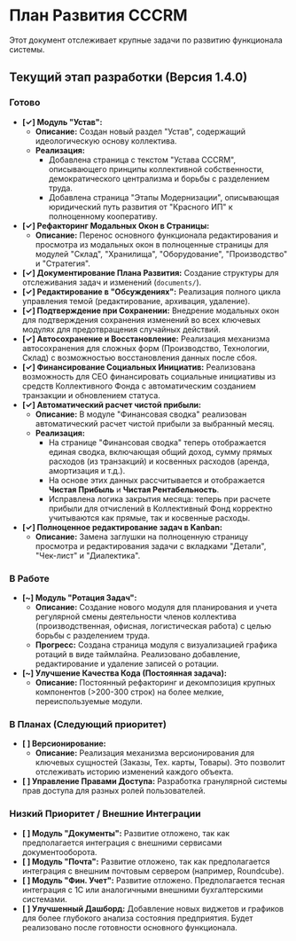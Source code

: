 # План Развития CCCRM

Этот документ отслеживает крупные задачи по развитию функционала системы.

## Текущий этап разработки (Версия 1.4.0)

### Готово
-   **[✓] Модуль "Устав":**
    -   **Описание:** Создан новый раздел "Устав", содержащий идеологическую основу коллектива.
    -   **Реализация:**
        -   Добавлена страница с текстом "Устава CCCRM", описывающего принципы коллективной собственности, демократического централизма и борьбы с разделением труда.
        -   Добавлена страница "Этапы Модернизации", описывающая юридический путь развития от "Красного ИП" к полноценному кооперативу.
-   **[✓] Рефакторинг Модальных Окон в Страницы:**
    -   **Описание:** Перенос основного функционала редактирования и просмотра из модальных окон в полноценные страницы для модулей "Склад", "Хранилища", "Оборудование", "Производство" и "Стратегия".
-   **[✓] Документирование Плана Развития:** Создание структуры для отслеживания задач и изменений (`documents/`).
-   **[✓] Редактирование в "Обсуждениях":** Реализация полного цикла управления темой (редактирование, архивация, удаление).
-   **[✓] Подтверждение при Сохранении:** Внедрение модальных окон для подтверждения сохранения изменений во всех ключевых модулях для предотвращения случайных действий.
-   **[✓] Автосохранение и Восстановление:** Реализация механизма автосохранения для сложных форм (Производство, Технологии, Склад) с возможностью восстановления данных после сбоя.
-   **[✓] Финансирование Социальных Инициатив:** Реализована возможность для CEO финансировать социальные инициативы из средств Коллективного Фонда с автоматическим созданием транзакции и обновлением статуса.
-   **[✓] Автоматический расчет чистой прибыли:**
    -   **Описание:** В модуле "Финансовая сводка" реализован автоматический расчет чистой прибыли за выбранный месяц.
    -   **Реализация:**
        -   На странице "Финансовая сводка" теперь отображается единая сводка, включающая общий доход, сумму прямых расходов (из транзакций) и косвенных расходов (аренда, амортизация и т.д.).
        -   На основе этих данных рассчитывается и отображается **Чистая Прибыль** и **Чистая Рентабельность**.
        -   Исправлена логика закрытия месяца: теперь при расчете прибыли для отчислений в Коллективный Фонд корректно учитываются как прямые, так и косвенные расходы.
-   **[✓] Полноценное редактирование задач в Kanban:**
    - **Описание:** Замена заглушки на полноценную страницу просмотра и редактирования задачи с вкладками "Детали", "Чек-лист" и "Диалектика".

### В Работе
-   **[~] Модуль "Ротация Задач":**
    -   **Описание:** Создание нового модуля для планирования и учета регулярной смены деятельности членов коллектива (производственная, офисная, логистическая работа) с целью борьбы с разделением труда.
    -   **Прогресс:** Создана страница модуля с визуализацией графика ротаций в виде таймлайна. Реализовано добавление, редактирование и удаление записей о ротации.
-   **[~] Улучшение Качества Кода (Постоянная задача):**
    -   **Описание:** Постоянный рефакторинг и декомпозиция крупных компонентов (>200-300 строк) на более мелкие, переиспользуемые модули.

### В Планах (Следующий приоритет)
-   **[ ] Версионирование:**
    -   **Описание:** Реализация механизма версионирования для ключевых сущностей (Заказы, Тех. карты, Товары). Это позволит отслеживать историю изменений каждого объекта.
-   **[ ] Управление Правами Доступа:** Разработка гранулярной системы прав доступа для разных ролей пользователей.

### Низкий Приоритет / Внешние Интеграции

-   **[ ] Модуль "Документы":** Развитие отложено, так как предполагается интеграция с внешними сервисами документооборота.
-   **[ ] Модуль "Почта":** Развитие отложено, так как предполагается интеграция с внешним почтовым сервером (например, Roundcube).
-   **[ ] Модуль "Фин. Учет":** Развитие отложено. Предполагается тесная интеграция с 1С или аналогичными внешними бухгалтерскими системами.
-   **[ ] Улучшенный Дашборд:** Добавление новых виджетов и графиков для более глубокого анализа состояния предприятия. Будет реализовано после готовности основного функционала.